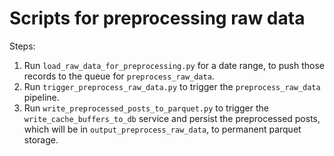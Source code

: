 # Scripts for preprocessing raw data

Steps:

1. Run `load_raw_data_for_preprocessing.py` for a date range, to push
those records to the queue for `preprocess_raw_data`.
2. Run `trigger_preprocess_raw_data.py` to trigger the `preprocess_raw_data` pipeline.
3. Run `write_preprocessed_posts_to_parquet.py` to trigger the `write_cache_buffers_to_db` service and persist the preprocessed posts, which will be in `output_preprocess_raw_data`, to permanent parquet storage.
